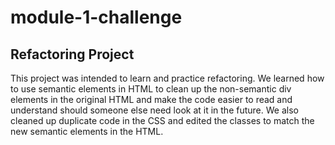 # module-1-challenge

## Refactoring Project

This project was intended to learn and practice refactoring. 
We learned how to use semantic elements in HTML to clean up the non-semantic div elements in the original HTML and make the code easier to read and understand should someone else need look at it in the future. 
We also cleaned up duplicate code in the CSS and edited the classes to match the new semantic elements in the HTML.